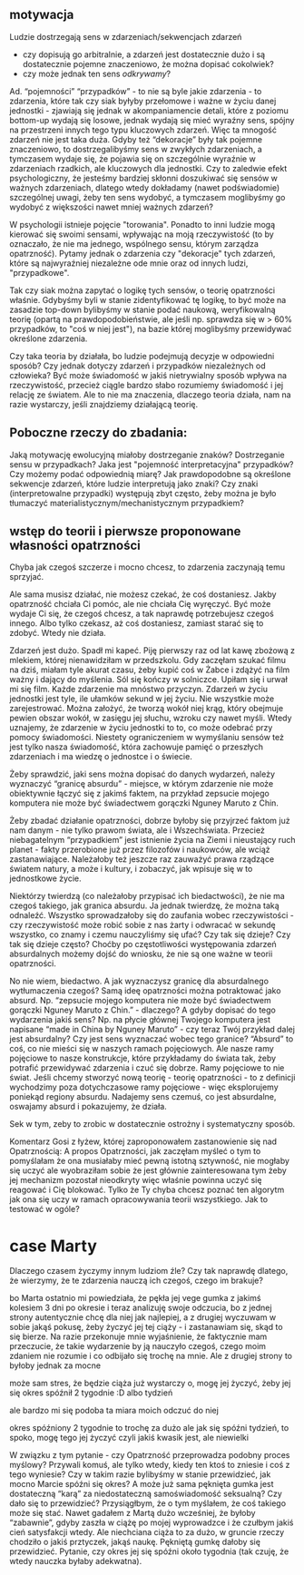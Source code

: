 ## motywacja

Ludzie dostrzegają sens w zdarzeniach/sekwencjach zdarzeń 
- czy dopisują go arbitralnie, a zdarzeń jest dostatecznie dużo i są dostatecznie pojemne znaczeniowo, że można dopisać cokolwiek?
- czy może jednak ten sens *odkrywamy*?

Ad. “pojemności” “przypadków” - to nie są byle jakie zdarzenia - to zdarzenia, które tak czy siak byłyby przełomowe i ważne w życiu danej jednostki - zjawiają się jednak w akompaniamencie detali, które z poziomu bottom-up wydają się losowe, jednak wydają się mieć wyraźny sens, spójny na przestrzeni innych tego typu kluczowych zdarzeń. Więc ta mnogość zdarzeń nie jest taka duża. Gdyby też “dekoracje” były tak pojemne znaczeniowo, to dostrzegalibyśmy sens w zwykłych zdarzeniach, a tymczasem wydaje się, że pojawia się on szczególnie wyraźnie w zdarzeniach rzadkich, ale kluczowych dla jednostki. Czy to zaledwie efekt psychologiczny, że jesteśmy bardziej skłonni doszukiwać się sensów w ważnych zdarzeniach, dlatego wtedy dokładamy (nawet podświadomie) szczególnej uwagi, żeby ten sens wydobyć, a tymczasem moglibyśmy go wydobyć z większości nawet mniej ważnych zdarzeń? 

W psychologii istnieje pojęcie "torowania". Ponadto to inni ludzie mogą kierować się swoimi sensami, wpływając na moją rzeczywistość (to by oznaczało, że nie ma jednego, wspólnego sensu, którym zarządza opatrzność). Pytamy jednak o zdarzenia czy "dekoracje" tych zdarzeń, które są najwyraźniej niezależne ode mnie oraz od innych ludzi, "przypadkowe".

Tak czy siak można zapytać o logikę tych sensów, o teorię opatrzności właśnie. Gdybyśmy byli w stanie zidentyfikować tę logikę, to być może na zasadzie top-down bylibyśmy w stanie podać naukową, weryfikowalną teorię (opartą na prawdopodobieństwie, ale jeśli np. sprawdza się w > 60% przypadków, to "coś w niej jest"), na bazie której moglibyśmy przewidywać określone zdarzenia.

Czy taka teoria by działała, bo ludzie podejmują decyzje w odpowiedni sposób? Czy jednak dotyczy zdarzeń i przypadków niezależnych od człowieka? Być może świadomość w jakiś nietrywialny sposób wpływa na rzeczywistość, przecież ciągle bardzo słabo rozumiemy świadomość i jej relację ze światem. Ale to nie ma znaczenia, dlaczego teoria działa, nam na razie wystarczy, jeśli znajdziemy działającą teorię.

## Poboczne rzeczy do zbadania:

Jaką motywację ewolucyjną miałoby dostrzeganie znaków? Dostrzeganie sensu w przypadkach?
Jaka jest "pojemność interpretacyjna" przypadków? Czy możemy podać odpowiednią miarę? 
Jak prawdopodobne są określone sekwencje zdarzeń, które ludzie interpretują jako znaki? 
Czy znaki (interpretowalne przypadki) występują zbyt często, żeby można je było tłumaczyć materialistycznym/mechanistycznym przypadkiem?

## wstęp do teorii i pierwsze proponowane własności opatrzności

Chyba jak czegoś szczerze i mocno chcesz, to zdarzenia zaczynają temu sprzyjać.

Ale sama musisz działać, nie możesz czekać, że coś dostaniesz. Jakby opatrzność chciała Ci pomóc, ale nie chciała Cię wyręczyć. Być może wydaje Ci się, że czegoś chcesz, a tak naprawdę potrzebujesz czegoś innego. Albo tylko czekasz, aż coś dostaniesz, zamiast starać się to zdobyć. Wtedy nie działa.









Zdarzeń jest dużo. Spadł mi kapeć. Piję pierwszy raz od lat kawę zbożową z mlekiem, której nienawidziłam w przedszkolu. Gdy zaczęłam szukać filmu na dziś, miałam tyle akurat czasu, żeby kupić coś w Żabce i zdążyć na film ważny i dający do myślenia. Sól się kończy w solniczce. Upiłam się i urwał mi się film. Każde zdarzenie ma mnóstwo przyczyn. Zdarzeń w życiu jednostki jest tyle, ile ułamków sekund w jej życiu. Nie wszystkie może zarejestrować. Można założyć, że tworzą wokół niej krąg, który obejmuje pewien obszar wokół, w zasięgu jej słuchu, wzroku czy nawet myśli. Wtedy uznajemy, że zdarzenie w życiu jednostki to to, co może odebrać przy pomocy świadomości.
Niestety ograniczeniem w wymyślaniu sensów też jest tylko nasza świadomość, która zachowuje pamięć o przeszłych zdarzeniach i ma wiedzę o jednostce i o świecie.

Żeby sprawdzić, jaki sens można dopisać do danych wydarzeń, należy wyznaczyć “granicę absurdu” - miejsce, w którym zdarzenie nie może obiektywnie łączyć się z jakimś faktem, na przykład zepsucie mojego komputera nie może być świadectwem gorączki Nguney Maruto z Chin.

Żeby zbadać działanie opatrzności, dobrze byłoby się przyjrzeć faktom już nam danym - nie tylko prawom świata, ale i Wszechświata. Przecież niebagatelnym “przypadkiem” jest istnienie życia na Ziemi i nieustający ruch planet - fakty przerobione już przez filozofów i naukowców, ale wciąż zastanawiające.
Należałoby też jeszcze raz zauważyć prawa rządzące światem natury, a może i kultury, i zobaczyć, jak wpisuje się w to jednostkowe życie.

Niektórzy twierdzą (co należałoby przypisać ich biedactwości), że nie ma czegoś takiego, jak granica absurdu. Ja jednak twierdzę, że można taką odnaleźć.
Wszystko sprowadzałoby się do zaufania wobec rzeczywistości - czy rzeczywistość może robić sobie z nas żarty i odwracać w sekundę wszystko, co znamy i czemu nauczyliśmy się ufać? Czy tak się dzieje? Czy tak się dzieje często? Choćby po częstotliwości występowania zdarzeń absurdalnych możemy dojść do wniosku, że nie są one ważne w teorii opatrzności.

No nie wiem, biedactwo. A jak wyznaczysz granicę dla absurdalnego wytłumaczenia czegoś? Samą ideę opatrzności można potraktować jako absurd. Np. “zepsucie mojego komputera nie może być świadectwem gorączki Nguney Maruto z Chin.” - dlaczego? A gdyby dopisać do tego wydarzenia jakiś sens? Np. na płycie głównej Twojego komputera jest napisane “made in China by  Nguney Maruto” - czy teraz Twój przykład dalej jest absurdalny? Czy jest sens wyznaczać wobec tego granice? “Absurd” to coś, co nie mieści się w naszych ramach pojęciowych. Ale nasze ramy pojęciowe to nasze konstrukcje, które przykładamy do świata tak, żeby potrafić przewidywać zdarzenia i czuć się dobrze. Ramy pojęciowe to nie świat. Jeśli chcemy stworzyć nową teorię - teorię opatrzności - to z definicji wychodzimy poza dotychczasowe ramy pojęciowe - więc eksplorujemy poniekąd regiony absurdu. Nadajemy sens czemuś, co jest absurdalne, oswajamy absurd i pokazujemy, że działa.

Sek w tym, zeby to zrobic w dostatecznie ostrożny i systematyczny sposób.

Komentarz Gosi z łyżew, której zaproponowałem zastanowienie się nad Opatrznością:
A propos Opatrzności,  jak zaczęłam myśleć o tym to pomyślałam że ona musiałaby mieć pewną istotną sztywność, nie mogłaby się uczyć ale wyobraziłam sobie że jest głównie zainteresowana tym żeby jej mechanizm pozostał nieodkryty więc właśnie powinna uczyć się reagować i Cię blokować. Tylko że Ty chyba chcesz poznać ten algorytm jak ona się uczy w ramach opracowywania teorii wszystkiego. Jak to testować w ogóle?







# case Marty

Dlaczego czasem życzymy innym ludziom źle? Czy tak naprawdę dlatego, że wierzymy, że te zdarzenia nauczą ich czegoś, czego im brakuje?

bo Marta ostatnio mi powiedziała, że pękła jej vege gumka z jakimś kolesiem 3 dni po okresie i teraz analizuję swoje odczucia, bo z jednej strony autentycznie chcę dla niej jak najlepiej, a z drugiej wyczuwam w sobie jakąś pokusę, żeby życzyć jej tej ciąży - i zastanawiam się, skąd to się bierze. Na razie przekonuje mnie wyjaśnienie, że faktycznie mam przeczucie, że takie wydarzenie by ją nauczyło czegoś, czego moim zdaniem nie rozumie i co odbijało się trochę na mnie. Ale z drugiej strony to byłoby jednak za mocne

może sam stres, że będzie ciąża już wystarczy
o, mogę jej życzyć, żeby jej się okres spóźnił 2 tygodnie :D
albo tydzień

ale bardzo mi się podoba ta miara moich odczuć do niej

okres spóźniony 2 tygodnie to trochę za dużo
ale jak się spóźni tydzień, to spoko, mogę tego jej życzyć
czyli jakiś kwasik jest, ale niewielki

W związku z tym pytanie - czy Opatrzność przeprowadza podobny proces myślowy? Przywali komuś, ale tylko wtedy, kiedy ten ktoś to zniesie i coś z tego wyniesie? Czy w takim razie bylibyśmy w stanie przewidzieć, jak mocno Marcie spóźni się okres? A może już sama pęknięta gumka jest dostateczną “karą” za niedostateczną samoświadomość seksualną? Czy dało się to przewidzieć? Przysiągłbym, że o tym myślałem, że coś takiego może się stać. Nawet gadałem z Martą dużo wcześniej, że byłoby “zabawnie”, gdyby zaszła w ciążę po mojej wyprowadzce i że czułbym jakiś cień satysfakcji wtedy. Ale niechciana ciąża to za dużo, w gruncie rzeczy chodziło o jakiś prztyczek, jakąś naukę. Pękniętą gumkę dałoby się przewidzieć. Pytanie, czy okres jej się spóźni około tygodnia (tak czuję, że wtedy nauczka byłaby adekwatna).
